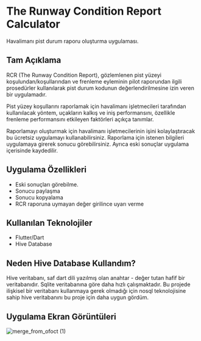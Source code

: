 # The Runway Condition Report Calculator

Havalimanı pist durum raporu oluşturma uygulaması.

## Tam Açıklama
RCR (The Runway Condition Report), gözlemlenen pist yüzeyi koşulundan/koşullarından ve frenleme eyleminin pilot raporundan ilgili prosedürler kullanılarak pist durum kodunun değerlendirilmesine izin veren bir uygulamadır.

Pist yüzey koşullarını raporlamak için havalimanı işletmecileri tarafından kullanılacak yöntem, uçakların kalkış ve iniş performansını, özellikle frenleme performansını etkileyen faktörleri açıkça tanımlar.

Raporlamayı oluşturmak için havalimanı işletmecilerinin işini kolaylaştıracak bu ücretsiz uygulamayı kullanabilirsiniz. Raporlama için istenen bilgileri uygulamaya girerek sonucu görebilirsiniz. Ayrıca eski sonuçlar uygulama içerisinde kaydedilir.

## Uygulama Özellikleri
- Eski sonuçları görebilme.
- Sonucu paylaşma
- Sonucu kopyalama
- RCR raporuna uymayan değer girilince uyarı verme


## Kullanılan Teknolojiler
- Flutter/Dart
- Hive Database

## Neden Hive Database Kullandım?
Hive veritabanı, saf dart dili yazılmış olan anahtar - değer tutan hafif bir veritabanıdır. Sqlite veritabanına göre daha hızlı çalışmaktadır. Bu projede ilişkisel bir veritabanı kullanmaya gerek olmadığı için nosql teknolojisine sahip hive veritabanını bu proje için daha uygun gördüm. 

## Uygulama Ekran Görüntüleri

![merge_from_ofoct (1)](https://user-images.githubusercontent.com/14194362/140512038-47cfc792-7919-4ec5-9cc9-37cdd66a04f8.jpg)

